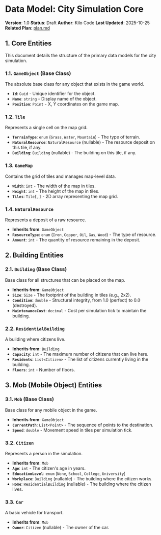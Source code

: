 # Data Model: City Simulation Core

**Version**: 1.0
**Status**: Draft
**Author**: Kilo Code
**Last Updated**: 2025-10-25
**Related Plan**: [plan.md](plan.md)

## 1. Core Entities

This document details the structure of the primary data models for the city simulation.

### 1.1. `GameObject` (Base Class)
The absolute base class for any object that exists in the game world.

-   **`Id`**: `Guid` - Unique identifier for the object.
-   **`Name`**: `string` - Display name of the object.
-   **`Position`**: `Point` - X, Y coordinates on the game map.

### 1.2. `Tile`
Represents a single cell on the map grid.

-   **`TerrainType`**: `enum` (`Grass`, `Water`, `Mountain`) - The type of terrain.
-   **`NaturalResource`**: `NaturalResource` (nullable) - The resource deposit on this tile, if any.
-   **`Building`**: `Building` (nullable) - The building on this tile, if any.

### 1.3. `GameMap`
Contains the grid of tiles and manages map-level data.

-   **`Width`**: `int` - The width of the map in tiles.
-   **`Height`**: `int` - The height of the map in tiles.
-   **`Tiles`**: `Tile[,]` - 2D array representing the map grid.

### 1.4. `NaturalResource`
Represents a deposit of a raw resource.

-   **Inherits from**: `GameObject`
-   **`ResourceType`**: `enum` (`Iron`, `Copper`, `Oil`, `Gas`, `Wood`) - The type of resource.
-   **`Amount`**: `int` - The quantity of resource remaining in the deposit.

## 2. Building Entities

### 2.1. `Building` (Base Class)
Base class for all structures that can be placed on the map.

-   **Inherits from**: `GameObject`
-   **`Size`**: `Size` - The footprint of the building in tiles (e.g., 2x2).
-   **`Condition`**: `double` - Structural integrity, from 1.0 (perfect) to 0.0 (destroyed).
-   **`MaintenanceCost`**: `decimal` - Cost per simulation tick to maintain the building.

### 2.2. `ResidentialBuilding`
A building where citizens live.

-   **Inherits from**: `Building`
-   **`Capacity`**: `int` - The maximum number of citizens that can live here.
-   **`Residents`**: `List<Citizen>` - The list of citizens currently living in the building.
-   **`Floors`**: `int` - Number of floors.

## 3. Mob (Mobile Object) Entities

### 3.1. `Mob` (Base Class)
Base class for any mobile object in the game.

-   **Inherits from**: `GameObject`
-   **`CurrentPath`**: `List<Point>` - The sequence of points to the destination.
-   **`Speed`**: `double` - Movement speed in tiles per simulation tick.

### 3.2. `Citizen`
Represents a person in the simulation.

-   **Inherits from**: `Mob`
-   **`Age`**: `int` - The citizen's age in years.
-   **`EducationLevel`**: `enum` (`None`, `School`, `College`, `University`)
-   **`Workplace`**: `Building` (nullable) - The building where the citizen works.
-   **`Home`**: `ResidentialBuilding` (nullable) - The building where the citizen lives.

### 3.3. `Car`
A basic vehicle for transport.

-   **Inherits from**: `Mob`
-   **`Owner`**: `Citizen` (nullable) - The owner of the car.
